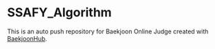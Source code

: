 # SSAFY_Algorithm
This is an auto push repository for Baekjoon Online Judge created with [BaekjoonHub](https://github.com/BaekjoonHub/BaekjoonHub).
